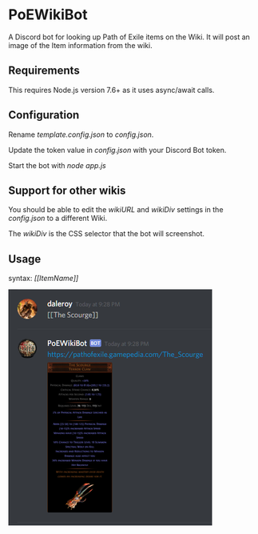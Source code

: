 # PoEWikiBot
A Discord bot for looking up Path of Exile items on the Wiki.  It will post an image of the Item information from the wiki.

## Requirements

This requires Node.js version 7.6+ as it uses async/await calls.

## Configuration

Rename _template.config.json_ to _config.json_.

Update the token value in _config.json_ with your Discord Bot token.

Start the bot with  _node app.js_

## Support for other wikis

You should be able to edit the _wikiURL_ and _wikiDiv_ settings in the _config.json_ to a different Wiki.

The _wikiDiv_ is the CSS selector that the bot will screenshot.

## Usage

syntax: _[[ItemName]]_

![The Scourge](/screenshots/The_Scourge.png?raw=true "The Scourge")
